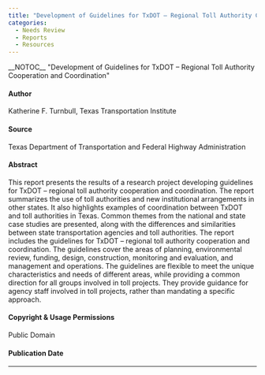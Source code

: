```yaml
---
title: "Development of Guidelines for TxDOT – Regional Toll Authority Cooperation and Coordination"
categories:
  - Needs Review
  - Reports
  - Resources
---
```


\_\_NOTOC\_\_
"Development of Guidelines for TxDOT – Regional Toll Authority Cooperation and Coordination"

#### Author

Katherine F. Turnbull, Texas Transportation Institute

#### Source

Texas Department of Transportation and Federal Highway Administration

#### Abstract

This report presents the results of a research project developing guidelines for TxDOT – regional toll authority cooperation and coordination. The report summarizes the use of toll authorities and new institutional arrangements in other states. It also highlights examples of coordination between TxDOT and toll authorities in Texas. Common themes from the national and state case studies are presented, along with the differences and similarities between state transportation agencies and toll authorities.
The report includes the guidelines for TxDOT – regional toll authority cooperation and coordination. The guidelines cover the areas of planning, environmental review, funding, design, construction, monitoring and evaluation, and management and operations. The guidelines are flexible to meet the unique characteristics and needs of different areas, while providing a common direction for all groups involved in toll projects. They provide guidance for agency staff involved in toll projects, rather than mandating a specific approach.

#### Copyright & Usage Permissions

Public Domain

#### Publication Date

------------------------------------------------------------------------

<comments />


